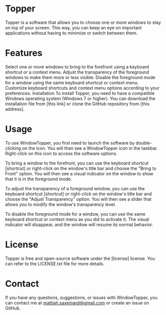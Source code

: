 # Topper
Topper is a software that allows you to choose one or more windows to stay on top of your screen. This way, you can keep an eye on important applications without having to minimize or switch between them.

# Features

Select one or more windows to bring to the forefront using a keyboard shortcut or a context menu.
Adjust the transparency of the foreground windows to make them more or less visible.
Disable the foreground mode for a window using the same keyboard shortcut or context menu.
Customize keyboard shortcuts and context menu options according to your preferences.
Installation
To install Topper, you need to have a compatible Windows operating system (Windows 7 or higher). You can download the installation file from [this link] or clone the GitHub repository from [this address].

# Usage
To use WindowTopper, you first need to launch the software by double-clicking on the icon. You will then see a WindowTopper icon in the taskbar. Right-click on this icon to access the software options.

To bring a window to the forefront, you can use the keyboard shortcut [shortcut] or right-click on the window's title bar and choose the "Bring to Front" option. You will then see a visual indicator on the window to show that it is in the foreground mode.

To adjust the transparency of a foreground window, you can use the keyboard shortcut [shortcut] or right-click on the window's title bar and choose the "Adjust Transparency" option. You will then see a slider that allows you to modify the window's transparency level.

To disable the foreground mode for a window, you can use the same keyboard shortcut or context menu as you did to activate it. The visual indicator will disappear, and the window will resume its normal behavior.

# License
Topper is free and open-source software under the [license] license. You can refer to the LICENSE.txt file for more details.

# Contact
If you have any questions, suggestions, or issues with WindowTopper, you can contact me at mattiah.saxemard@gmail.com or create an issue on GitHub.
